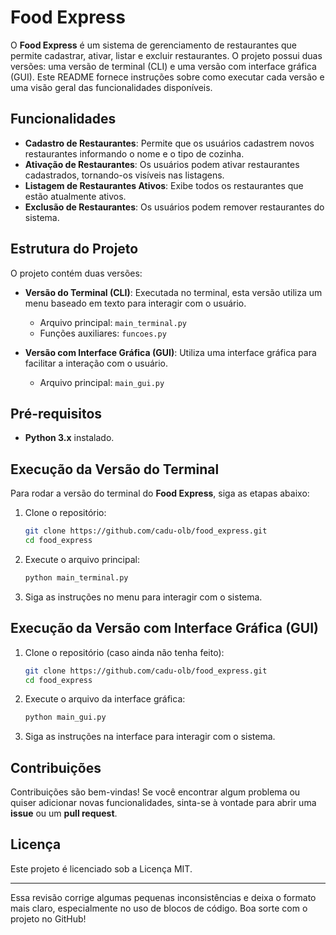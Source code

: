 
# Food Express

O **Food Express** é um sistema de gerenciamento de restaurantes que permite cadastrar, ativar, listar e excluir restaurantes. O projeto possui duas versões: uma versão de terminal (CLI) e uma versão com interface gráfica (GUI). Este README fornece instruções sobre como executar cada versão e uma visão geral das funcionalidades disponíveis.

## Funcionalidades

- **Cadastro de Restaurantes**: Permite que os usuários cadastrem novos restaurantes informando o nome e o tipo de cozinha.
- **Ativação de Restaurantes**: Os usuários podem ativar restaurantes cadastrados, tornando-os visíveis nas listagens.
- **Listagem de Restaurantes Ativos**: Exibe todos os restaurantes que estão atualmente ativos.
- **Exclusão de Restaurantes**: Os usuários podem remover restaurantes do sistema.

## Estrutura do Projeto

O projeto contém duas versões:

- **Versão do Terminal (CLI)**: Executada no terminal, esta versão utiliza um menu baseado em texto para interagir com o usuário.
  - Arquivo principal: `main_terminal.py`
  - Funções auxiliares: `funcoes.py`

- **Versão com Interface Gráfica (GUI)**: Utiliza uma interface gráfica para facilitar a interação com o usuário.
  - Arquivo principal: `main_gui.py`

## Pré-requisitos

- **Python 3.x** instalado.

## Execução da Versão do Terminal

Para rodar a versão do terminal do **Food Express**, siga as etapas abaixo:

1. Clone o repositório:
   ```bash
   git clone https://github.com/cadu-olb/food_express.git
   cd food_express
   ```

2. Execute o arquivo principal:
   ```bash
   python main_terminal.py
   ```

3. Siga as instruções no menu para interagir com o sistema.

## Execução da Versão com Interface Gráfica (GUI)

1. Clone o repositório (caso ainda não tenha feito):
   ```bash
   git clone https://github.com/cadu-olb/food_express.git
   cd food_express
   ```

2. Execute o arquivo da interface gráfica:
   ```bash
   python main_gui.py
   ```

3. Siga as instruções na interface para interagir com o sistema.

## Contribuições

Contribuições são bem-vindas! Se você encontrar algum problema ou quiser adicionar novas funcionalidades, sinta-se à vontade para abrir uma **issue** ou um **pull request**.

## Licença

Este projeto é licenciado sob a Licença MIT.

---

Essa revisão corrige algumas pequenas inconsistências e deixa o formato mais claro, especialmente no uso de blocos de código. Boa sorte com o projeto no GitHub!